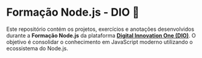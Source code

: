 # Formação Node.js - DIO 🚀

Este repositório contém os projetos, exercícios e anotações desenvolvidos durante a **Formação Node.js** da plataforma **[Digital Innovation One (DIO)](https://www.dio.me/)**. O objetivo é consolidar o conhecimento em JavaScript moderno utilizando o ecossistema do Node.js.

